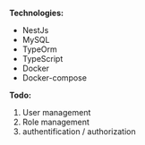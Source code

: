 <strong>Technologies:</strong>
<ul>
  <li>NestJs</li>
  <li>MySQL</li>
  <li>TypeOrm</li>
  <li>TypeScript</li>
  <li>Docker</li>
  <li>Docker-compose</li>
</ul>
<strong>Todo:</strong>
<ol>
  <li>User management</li>
  <li>Role management</li>
  <li>authentification / authorization</li>
</ol>

